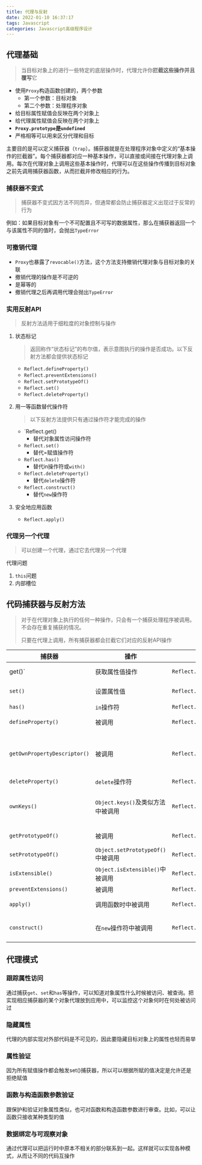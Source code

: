 ```yaml
---
title: 代理与反射
date: 2022-01-10 16:37:17
tags: Javascript
categories: Javascript高级程序设计
---
```


## 代理基础

> 当目标对象上的进行一些特定的底层操作时，代理允许你**拦截这些操作并且覆写**它

- 使用`Proxy`构造函数创建的，两个参数
  - 第一个参数：目标对象
  - 第二个参数：处理程序对象
- 给目标属性赋值会反映在两个对象上
- 给代理属性赋值会反映在两个对象上
- **`Proxy.prototype`是`undefined`**
- 严格相等可以用来区分代理和目标

<!--more-->

主要目的是可以定义捕获器（`trap`）。捕获器就是在处理程序对象中定义的“基本操作的拦截器”。每个捕获器都对应一种基本操作，可以直接或间接在代理对象上调用。每次在代理对象上调用这些基本操作时，代理可以在这些操作传播到目标对象之前先调用捕获器函数，从而拦截并修改相应的行为。

### 捕获器不变式

> 捕获器不变式因方法不同而异，但通常都会防止捕获器定义出现过于反常的行为

例如：如果目标对象有一个不可配置且不可写的数据属性，那么在捕获器返回一个与该属性不同的值时，会抛出`TypeError`

### 可撤销代理

- `Proxy`也暴露了`revocable()`方法，这个方法支持撤销代理对象与目标对象的关联
- 撤销代理的操作是不可逆的
- 是幂等的
- 撤销代理之后再调用代理会抛出`TypeError`

### 实用反射API

> 反射方法适用于细粒度的对象控制与操作

1. 状态标记

   >返回称作“状态标记”的布尔值，表示意图执行的操作是否成功。以下反射方法都会提供状态标记

   - `Reflect.defineProperty()`
   - `Reflect.preventExtensions()`
   - `Reflect.setPrototypeOf()`
   - `Reflect.set()`
   - `Reflect.deleteProperty()`

2. 用一等函数替代操作符

   > 以下反射方法提供只有通过操作符才能完成的操作

   - `Reflect.get()
     - 替代对象属性访问操作符
   - `Reflect.set()`
     - 替代=赋值操作符
   - `Reflect.has()`
     - 替代in操作符或`with()`
   - `Reflect.deleteProperty()`
     - 替代`delete`操作符
   - `Reflect.construct()`
     - 替代`new`操作符

3. 安全地应用函数

   - `Reflect.apply()`

### 代理另一个代理

> 可以创建一个代理，通过它去代理另一个代理

代理问题

1. `this`问题
2. 内部槽位

## 代码捕获器与反射方法

> 对于在代理对象上执行的任何一种操作，只会有一个捕获处理程序被调用。不会存在重复捕获的情况。
>
> 只要在代理上调用，所有捕获器都会拦截它们对应的反射API操作

| 捕获器                       | 操作                              | 反射                                 | 返回值                              | 参数                              |
| ---------------------------- | --------------------------------- | ------------------------------------ | ----------------------------------- | --------------------------------- |
| get()`                       | 获取属性值操作                    | `Reflect.get()`                      | 无限制                              | target、property、receiver        |
| `set()`                      | 设置属性值                        | `Reflect.set()`                      | 布尔值                              | target、property、value、receiver |
| `has()`                      | `in`操作符                        | `Reflect.has()`                      | 布尔值                              | target、property                  |
| `defineProperty()`           | 被调用                            | `Reflect.defineProperty()`           | 布尔值                              | target、property、descriptor      |
| `getOwnPropertyDescriptor()` | 被调用                            | `Reflect.getOwnPropertyDescriptor()` | 返回对象，属性不存在返回`undefined` | target、property                  |
| `deleteProperty()`           | `delete`操作符                    | `Reflect.deleteProperty()`           | 布尔值                              | target、property                  |
| `ownKeys()`                  | `Object.keys()`及类似方法中被调用 | `Reflect.ownKeys()`                  | 返回字符串或符号的可枚举对象        | target：目标对象                  |
| `getPrototypeOf()`           | 被调用                            | `Reflect.getPrototypeOf()`           | 返回对象或`null`                    | target：目标对象                  |
| `setPrototypeOf()`           | `Object.setPrototypeOf()`中被调用 | `Reflect.setPrototypeOf()`           | 布尔值                              | target、prototype                 |
| `isExtensible()`             | `Object.isExtensible()`中被调用   | `Reflect.isExtensible()`             | 布尔值                              | target：目标对象                  |
| `preventExtensions()`        | 被调用                            | `Reflect.preventExtensions()`        | 布尔值                              | target：目标对象                  |
| `apply()`                    | 调用函数时中被调用                | `Reflect.apply()`                    | 无限制                              | target、thisArgargumentsList      |
| `construct()`                | 在`new`操作符中被调用             | `Reflect.construct()`                | 对象                                | target、argumentsList、newTarget  |

## 代理模式

### 跟踪属性访问

通过捕获`get`、`set`和`has`等操作，可以知道对象属性什么时候被访问、被查询。把实现相应捕获器的某个对象代理放到应用中，可以监控这个对象何时在何处被访问过

### 隐藏属性

代理的内部实现对外部代码是不可见的，因此要隐藏目标对象上的属性也轻而易举

### 属性验证

因为所有赋值操作都会触发set()捕获器，所以可以根据所赋的值决定是允许还是拒绝赋值

### 函数与构造函数参数验证

跟保护和验证对象属性类似，也可对函数和构造函数参数进行审查。比如，可以让函数只接收某种类型的值

### 数据绑定与可观察对象

通过代理可以把运行时中原本不相关的部分联系到一起。这样就可以实现各种模式，从而让不同的代码互操作
